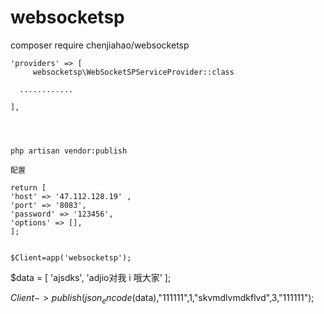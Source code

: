 # websocketsp
composer require chenjiahao/websocketsp


    'providers' => [
         websocketsp\WebSocketSPServiceProvider::class
   
      ............

    ],
    
    
    
    
    php artisan vendor:publish  
    
    配置
    
    return [
    'host' => '47.112.128.19' ,
    'port' => '8083',
    'password' => '123456',
    'options' => [],
    ];
    
    
    $Client=app('websocketsp');
    
    
  $data = [
      'ajsdks',
      'adjio对我 i 哦大家'
  ];

  $Client->publish(json_encode($data),"111111",1,"skvmdlvmdkflvd",3,"111111");


